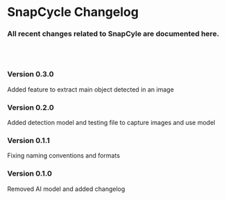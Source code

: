 # SnapCycle Changelog
### All recent changes related to SnapCyle are documented here.
<br></br>

### **Version 0.3.0**
Added feature to extract main object detected in an image

### **Version 0.2.0**
Added detection model and testing file to capture images and use model

### **Version 0.1.1**
Fixing naming conventions and formats

### **Version 0.1.0**
Removed AI model and added changelog


